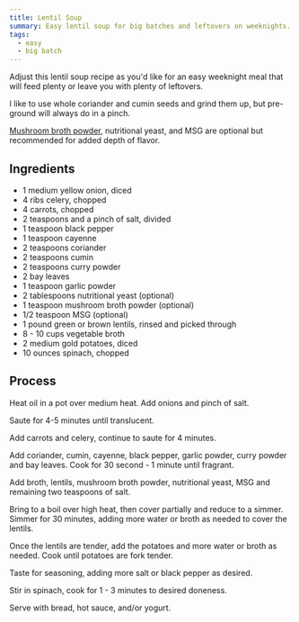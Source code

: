 ```yaml
---
title: Lentil Soup
summary: Easy lentil soup for big batches and leftovers on weeknights.
tags:
  - easy
  - big batch
---
```


Adjust this lentil soup recipe as you'd like for an easy weeknight meal that will feed plenty or leave you with plenty of leftovers.

I like to use whole coriander and cumin seeds and grind them up, but pre-ground will always do in a pinch.

[Mushroom broth powder](https://www.amazon.com/Totole-Granulated-Mushroom-Bouillon-Pack/dp/B007IA2D78), nutritional yeast, and MSG are optional but recommended for added depth of flavor.

## Ingredients

- 1 medium yellow onion, diced
- 4 ribs celery, chopped
- 4 carrots, chopped
- 2 teaspoons and a pinch of salt, divided
- 1 teaspoon black pepper
- 1 teaspoon cayenne
- 2 teaspoons coriander
- 2 teaspoons cumin
- 2 teaspoons curry powder
- 2 bay leaves
- 1 teaspoon garlic powder
- 2 tablespoons nutritional yeast (optional)
- 1 teaspoon mushroom broth powder (optional)
- 1/2 teaspoon MSG (optional)
- 1 pound green or brown lentils, rinsed and picked through
- 8 - 10 cups vegetable broth
- 2 medium gold potatoes, diced
- 10 ounces spinach, chopped

## Process

Heat oil in a pot over medium heat. Add onions and pinch of salt.

Saute for 4-5 minutes until translucent.

Add carrots and celery, continue to saute for 4 minutes.

Add coriander, cumin, cayenne, black pepper, garlic powder, curry powder and bay leaves. Cook for 30 second - 1 minute until fragrant.

Add broth, lentils, mushroom broth powder, nutritional yeast, MSG and remaining two teaspoons of salt.

Bring to a boil over high heat, then cover partially and reduce to a simmer. Simmer for 30 minutes, adding more water or broth as needed to cover the lentils.

Once the lentils are tender, add the potatoes and more water or broth as needed. Cook until potatoes are fork tender.

Taste for seasoning, adding more salt or black pepper as desired.

Stir in spinach, cook for 1 - 3 minutes to desired doneness.

Serve with bread, hot sauce, and/or yogurt.
